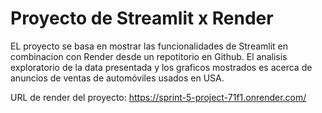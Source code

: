 # Proyecto de Streamlit x Render

EL proyecto se basa en mostrar las funcionalidades de Streamlit en combinacion con Render desde un repotitorio en Github.
El analisis exploratorio de la data presentada y los graficos mostrados es acerca de anuncios de ventas de automóviles usados en USA.

URL de render del proyecto: https://sprint-5-project-71f1.onrender.com/
